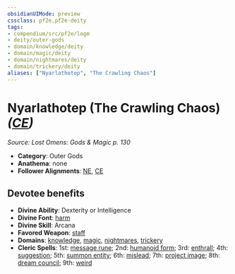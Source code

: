 ```yaml
---
obsidianUIMode: preview
cssclass: pf2e,pf2e-deity
tags:
- compendium/src/pf2e/logm
- deity/outer-gods
- domain/knowledge/deity
- domain/magic/deity
- domain/nightmares/deity
- domain/trickery/deity
aliases: ["Nyarlathotep", "The Crawling Chaos"]
---
```

# Nyarlathotep (The Crawling Chaos) *([CE](rules/traits/ce-b1.md "Chaotic Evil Alignment Trait"))*  
*Source: Lost Omens: Gods & Magic p. 130*  

- **Category**: Outer Gods
- **Anathema**: none
- **Follower Alignments**: [NE](rules/traits/ne-b1.md "Neutral Evil Alignment Trait"), [CE](rules/traits/ce-b1.md "Chaotic Evil Alignment Trait")

## Devotee benefits

- **Divine Ability**: Dexterity or Intelligence
- **Divine Font**: [harm](harm.md)
- **Divine Skill**: Arcana
- **Favored Weapon**: [staff](Reference/Compendium/Equipment/Items/staff.md)
- **Domains**: [knowledge](Reference/Compendium/Setting/domains.md#Knowledge), [magic](Reference/Compendium/Setting/domains.md#Magic), [nightmares](Reference/Compendium/Setting/domains.md#Nightmares), [trickery](Reference/Compendium/Setting/domains.md#Trickery)
- **Cleric Spells**: 1st: [message rune](message-rune-logm.md); 2nd: [humanoid form](humanoid-form.md); 3rd: [enthrall](enthrall.md); 4th: [suggestion](suggestion.md); 5th: [summon entity](summon-entity.md); 6th: [mislead](mislead.md); 7th: [project image](project-image.md); 8th: [dream council](dream-council.md); 9th: [weird](weird.md)